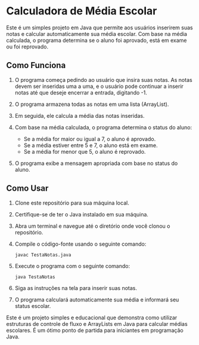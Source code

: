 # Calculadora de Média Escolar

Este é um simples projeto em Java que permite aos usuários inserirem suas notas e calcular automaticamente sua média escolar. Com base na média calculada, o programa determina se o aluno foi aprovado, está em exame ou foi reprovado.

## Como Funciona

1. O programa começa pedindo ao usuário que insira suas notas. As notas devem ser inseridas uma a uma, e o usuário pode continuar a inserir notas até que deseje encerrar a entrada, digitando -1.

2. O programa armazena todas as notas em uma lista (ArrayList).

3. Em seguida, ele calcula a média das notas inseridas.

4. Com base na média calculada, o programa determina o status do aluno:
   - Se a média for maior ou igual a 7, o aluno é aprovado.
   - Se a média estiver entre 5 e 7, o aluno está em exame.
   - Se a média for menor que 5, o aluno é reprovado.

5. O programa exibe a mensagem apropriada com base no status do aluno.

## Como Usar

1. Clone este repositório para sua máquina local.

2. Certifique-se de ter o Java instalado em sua máquina.

3. Abra um terminal e navegue até o diretório onde você clonou o repositório.

4. Compile o código-fonte usando o seguinte comando:

   ```
   javac TestaNotas.java
   ```

5. Execute o programa com o seguinte comando:

   ```
   java TestaNotas
   ```

6. Siga as instruções na tela para inserir suas notas.

7. O programa calculará automaticamente sua média e informará seu status escolar.

Este é um projeto simples e educacional que demonstra como utilizar estruturas de controle de fluxo e ArrayLists em Java para calcular médias escolares. É um ótimo ponto de partida para iniciantes em programação Java. 
